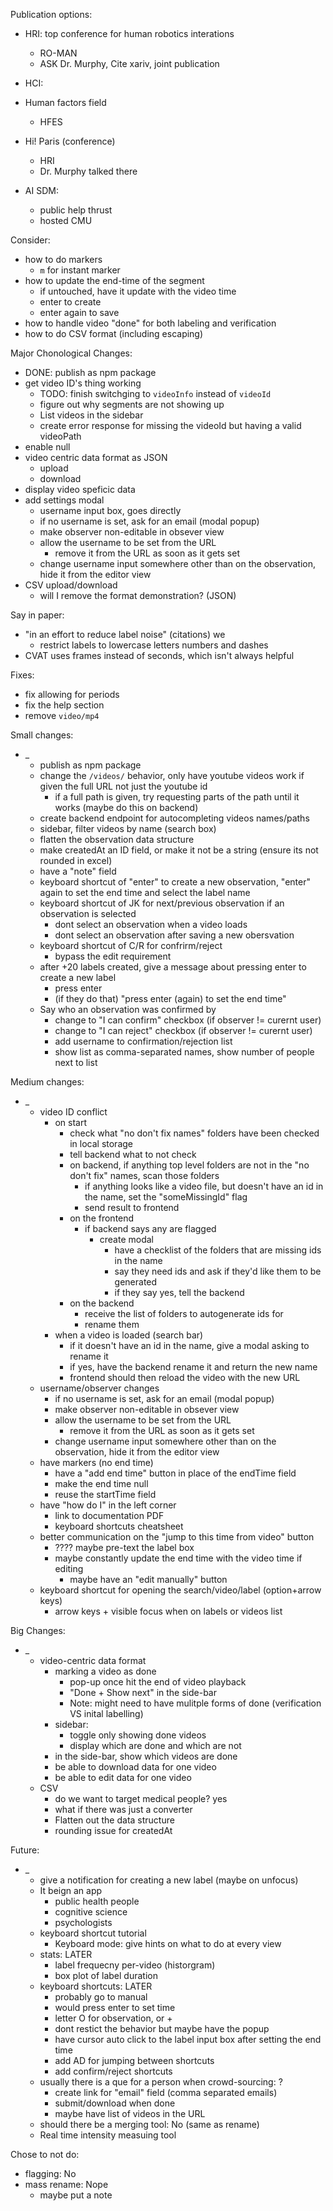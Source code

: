Publication options:
- HRI: top conference for human robotics interations
    - RO-MAN 
    - ASK Dr. Murphy, Cite xariv, joint publication
- HCI:
- Human factors field
    - HFES

- Hi! Paris (conference)
    - HRI
    - Dr. Murphy talked there
- AI SDM:
    - public help thrust
    - hosted CMU

Consider:
- how to do markers
    - `m` for instant marker
- how to update the end-time of the segment
    - if untouched, have it update with the video time
    - enter to create
    - enter again to save
- how to handle video "done" for both labeling and verification
- how to do CSV format (including escaping)

Major Chonological Changes:
- DONE: publish as npm package
- get video ID's thing working
    - TODO: finish switchging to `videoInfo` instead of `videoId`
    - figure out why segments are not showing up
    - List videos in the sidebar
    - create error response for missing the videoId but having a valid videoPath
- enable null
- video centric data format as JSON
    - upload
    - download
- display video speficic data
- add settings modal
    - username input box, goes directly
    - if no username is set, ask for an email (modal popup)
    - make observer non-editable in obsever view
    - allow the username to be set from the URL
        - remove it from the URL as soon as it gets set
    - change username input somewhere other than on the observation, hide it from the editor view
- CSV upload/download
    - will I remove the format demonstration? (JSON)

Say in paper:
- "in an effort to reduce label noise" (citations) we
    - restrict labels to lowercase letters numbers and dashes
- CVAT uses frames instead of seconds, which isn't always helpful

Fixes:
- fix allowing for periods
- fix the help section
- remove `video/mp4`

Small changes:
- _
    - publish as npm package
    - change the `/videos/` behavior, only have youtube videos work if given the full URL not just the youtube id
        - if a full path is given, try requesting parts of the path until it works (maybe do this on backend)
    - create backend endpoint for autocompleting videos names/paths
    - sidebar, filter videos by name (search box)
    - flatten the observation data structure
    - make createdAt an ID field, or make it not be a string (ensure its not rounded in excel)
    - have a "note" field
    - keyboard shortcut of "enter" to create a new observation, "enter" again to set the end time and select the label name
    - keyboard shortcut of JK for next/previous observation if an observation is selected
        - dont select an observation when a video loads
        - dont select an observation after saving a new obersvation
    - keyboard shortcut of C/R for confrirm/reject
        - bypass the edit requirement
    - after +20 labels created, give a message about pressing enter to create a new label
        - press enter
        - (if they do that) "press enter (again) to set the end time"
    - Say who an observation was confirmed by
        - change to "I can confirm" checkbox (if observer != curernt user)
        - change to "I can reject" checkbox (if observer != curernt user)
        - add username to confirmation/rejection list
        - show list as comma-separated names, show number of people next to list

Medium changes:
- _
    - video ID conflict
        - on start
            - check what "no don't fix names" folders have been checked in local storage
            - tell backend what to not check
            - on backend, if anything top level folders are not in the "no don't fix" names, scan those folders
                - if anything looks like a video file, but doesn't have an id in the name, set the "someMissingId" flag
                - send result to frontend
            - on the frontend
                - if backend says any are flagged
                    - create modal
                        - have a checklist of the folders that are missing ids in the name
                        - say they need ids and ask if they'd like them to be generated
                        - if they say yes, tell the backend
            - on the backend
                - receive the list of folders to autogenerate ids for
                - rename them
        - when a video is loaded (search bar)
            - if it doesn't have an id in the name, give a modal asking to rename it
            - if yes, have the backend rename it and return the new name
            - frontend should then reload the video with the new URL
    - username/observer changes
        - if no username is set, ask for an email (modal popup)
        - make observer non-editable in obsever view
        - allow the username to be set from the URL
            - remove it from the URL as soon as it gets set
        - change username input somewhere other than on the observation, hide it from the editor view
    - have markers (no end time)
        - have a "add end time" button in place of the endTime field
        - make the end time null
        - reuse the startTime field
    - have "how do I" in the left corner
        - link to documentation PDF
        - keyboard shortcuts cheatsheet
    - better communication on the "jump to this time from video" button
        - ???? maybe pre-text the label box
        - maybe constantly update the end time with the video time if editing
            - maybe have an "edit manually" button
    - keyboard shortcut for opening the search/video/label (option+arrow keys)
        - arrow keys + visible focus when on labels or videos list
    
Big Changes:
- _
    - video-centric data format
        - marking a video as done
            - pop-up once hit the end of video playback
            - "Done + Show next" in the side-bar
            - Note: might need to have mulitple forms of done (verification VS inital labelling)
        - sidebar:
            - toggle only showing done videos
            - display which are done and which are not
        - in the side-bar, show which videos are done
        - be able to download data for one video
        - be able to edit data for one video
    - CSV
        - do we want to target medical people? yes
        - what if there was just a converter
        - Flatten out the data structure
        - rounding issue for createdAt

Future:
- _
    - give a notification for creating a new label (maybe on unfocus)
    - It beign an app
        - public health people
        - cognitive science
        - psychologists
    - keyboard shortcut tutorial
        - Keyboard mode: give hints on what to do at every view
    - stats: LATER 
        - label frequecny per-video (historgram)
        - box plot of label duration
    - keyboard shortcuts: LATER
        - probably go to manual
        - would press enter to set time
        - letter O for observation, or +
        - dont restict the behavior but maybe have the popup
        - have cursor auto click to the label input box after setting the end time
        - add AD for jumping between shortcuts
        - add confirm/reject shortcuts
    - usually there is a que for a person when crowd-sourcing: ?
        - create link for "email" field (comma separated emails)
        - submit/download when done
        - maybe have list of videos in the URL
    - should there be a merging tool: No (same as rename)
    - Real time intensity measuing tool

Chose to not do:
- flagging: No
- mass rename: Nope
    - maybe put a note
